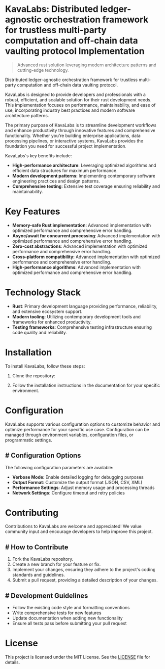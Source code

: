 <!-- fallback_KavaLabs_20250803022501_60173 -->

# KavaLabs: Distributed ledger-agnostic orchestration framework for trustless multi-party computation and off-chain data vaulting protocol Implementation
> Advanced rust solution leveraging modern architecture patterns and cutting-edge technology.

Distributed ledger-agnostic orchestration framework for trustless multi-party computation and off-chain data vaulting protocol.

KavaLabs is designed to provide developers and professionals with a robust, efficient, and scalable solution for their rust development needs. This implementation focuses on performance, maintainability, and ease of use, incorporating industry best practices and modern software architecture patterns.

The primary purpose of KavaLabs is to streamline development workflows and enhance productivity through innovative features and comprehensive functionality. Whether you're building enterprise applications, data processing pipelines, or interactive systems, KavaLabs provides the foundation you need for successful project implementation.

KavaLabs's key benefits include:

* **High-performance architecture**: Leveraging optimized algorithms and efficient data structures for maximum performance.
* **Modern development patterns**: Implementing contemporary software engineering practices and design patterns.
* **Comprehensive testing**: Extensive test coverage ensuring reliability and maintainability.

# Key Features

* **Memory-safe Rust implementation**: Advanced implementation with optimized performance and comprehensive error handling.
* **Async/await for concurrent processing**: Advanced implementation with optimized performance and comprehensive error handling.
* **Zero-cost abstractions**: Advanced implementation with optimized performance and comprehensive error handling.
* **Cross-platform compatibility**: Advanced implementation with optimized performance and comprehensive error handling.
* **High-performance algorithms**: Advanced implementation with optimized performance and comprehensive error handling.

# Technology Stack

* **Rust**: Primary development language providing performance, reliability, and extensive ecosystem support.
* **Modern tooling**: Utilizing contemporary development tools and frameworks for enhanced productivity.
* **Testing frameworks**: Comprehensive testing infrastructure ensuring code quality and reliability.

# Installation

To install KavaLabs, follow these steps:

1. Clone the repository:


2. Follow the installation instructions in the documentation for your specific environment.

# Configuration

KavaLabs supports various configuration options to customize behavior and optimize performance for your specific use case. Configuration can be managed through environment variables, configuration files, or programmatic settings.

## # Configuration Options

The following configuration parameters are available:

* **Verbose Mode**: Enable detailed logging for debugging purposes
* **Output Format**: Customize the output format (JSON, CSV, XML)
* **Performance Settings**: Adjust memory usage and processing threads
* **Network Settings**: Configure timeout and retry policies

# Contributing

Contributions to KavaLabs are welcome and appreciated! We value community input and encourage developers to help improve this project.

## # How to Contribute

1. Fork the KavaLabs repository.
2. Create a new branch for your feature or fix.
3. Implement your changes, ensuring they adhere to the project's coding standards and guidelines.
4. Submit a pull request, providing a detailed description of your changes.

## # Development Guidelines

* Follow the existing code style and formatting conventions
* Write comprehensive tests for new features
* Update documentation when adding new functionality
* Ensure all tests pass before submitting your pull request

# License

This project is licensed under the MIT License. See the [LICENSE](https://github.com/gary111868/KavaLabs/blob/main/LICENSE) file for details.
